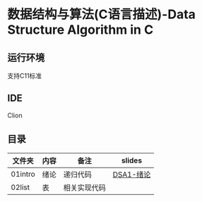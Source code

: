 # 数据结构与算法(C语言描述)-Data Structure Algorithm in C

## 运行环境

支持C11标准

## IDE

Clion

## 目录

| 文件夹     | 内容 | 备注     | slides                          |
|---------|----|--------|---------------------------------|
| 01intro | 绪论 | 递归代码   | [DSA1-绪论](slides/dsa1intro.pdf) | 
| 02list  | 表  | 相关实现代码 |
